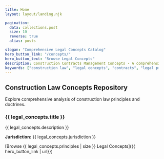 ```yaml
---
title: Home
layout: layout/landing.njk

pagination:
  data: collections.post
  size: 10
  reverse: true
  alias: posts

slogan: "Comprehensive Legal Concepts Catalog"
hero_button_link: "/concepts/"
hero_button_text: "Browse Legal Concepts"
description: Construction Contracts Management Concepts - A comprehensive legal reference guide covering foundational construction law doctrines and principles.
keywords: ["construction law", "legal concepts", "contracts", "legal principles", "case law"]
---
```



## Construction Law Concepts Repository

Explore comprehensive analysis of construction law principles and doctrines.

### {{ legal_concepts.title }}

{{ legal_concepts.description }}

**Jurisdiction:** {{ legal_concepts.jurisdiction }}

[Browse {{ legal_concepts.principles | size }} Legal Concepts]({{ hero_button_link | url}})
